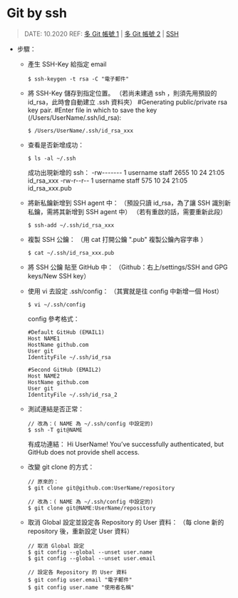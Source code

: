 # Git by ssh

> DATE: 10.2020
> REF: [多 Git 帳號 1](https://medium.com/@hyWang/%E5%A6%82%E4%BD%95%E5%9C%A8%E4%B8%80%E5%8F%B0%E9%9B%BB%E8%85%A6%E4%BD%BF%E7%94%A8%E5%A4%9A%E5%80%8Bgit%E5%B8%B3%E8%99%9F-907c8eadbabf) | [多 Git 帳號 2](https://www.itread01.com/content/1549692930.html) | [SSH](https://jennycodes.me/posts/security-ssh)

- 步驟：

  - 產生 SSH-Key 給指定 email

    ```
    $ ssh-keygen -t rsa -C "電子郵件"
    ```

  - 將 SSH-Key 儲存到指定位置。
    （若尚未建過 ssh ，則須先用預設的 id_rsa，此時會自動建立 .ssh 資料夾）
    #Generating public/private rsa key pair.
    #Enter file in which to save the key (/Users/UserName/.ssh/id_rsa):

    ```
    $ /Users/UserName/.ssh/id_rsa_xxx
    ```

  - 查看是否新增成功：

    ```
    $ ls -al ~/.ssh
    ```

    成功出現新增的 ssh：
    -rw------- 1 username staff 2655 10 24 21:05 id_rsa_xxx
    -rw-r--r-- 1 username staff 575 10 24 21:05 id_rsa_xxx.pub

  - 將新私鑰新增到 SSH agent 中：
    （預設只讀 id_rsa，為了讓 SSH 識別新私鑰，需將其新增到 SSH agent 中）
    （若有重啟的話，需要重新此段）

    ```
    $ ssh-add ~/.ssh/id_rsa_xxx
    ```

  - 複製 SSH 公鑰：
    （用 cat 打開公鑰 ".pub" 複製公鑰內容字串 ）

    ```
    $ cat ~/.ssh/id_rsa_xxx.pub
    ```

  - 將 SSH 公鑰 貼至 GitHub 中：
    （Github：右上/settings/SSH and GPG keys/New SSH key）

  - 使用 vi 去設定 .ssh/config：
    （其實就是往 config 中新增一個 Host）

    ```
    $ vi ~/.ssh/config
    ```

    config 參考格式：

    ```
    #Default GitHub (EMAIL1)
    Host NAME1
    HostName github.com
    User git
    IdentityFile ~/.ssh/id_rsa

    #Second GitHub (EMAIL2)
    Host NAME2
    HostName github.com
    User git
    IdentityFile ~/.ssh/id_rsa_2
    ```

  - 測試連結是否正常：

    ```
    // 改為：( NAME 為 ~/.ssh/config 中設定的)
    $ ssh -T git@NAME
    ```

    有成功連結：
    Hi UserName! You’ve successfully authenticated, but GitHub does not provide shell access.

  - 改變 git clone 的方式：

    ```
    // 原來的：
    $ git clone git@github.com:UserName/repository

    // 改為：( NAME 為 ~/.ssh/config 中設定的)
    $ git clone git@NAME:UserName/repository
    ```

  - 取消 Global 設定並設定各 Repository 的 User 資料：
    （每 clone 新的 repository 後，重新設定 User 資料）

    ```
    // 取消 Global 設定
    $ git config --global --unset user.name
    $ git config --global --unset user.email

    // 設定各 Repository 的 User 資料
    $ git config user.email "電子郵件"
    $ git config user.name "使用者名稱"
    ```
